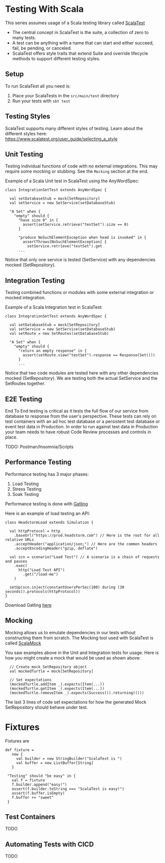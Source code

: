 # Testing With Scala

This series assumes usage of a Scala testing library called [ScalaTest](https://www.scalatest.org/)

* The central concept in ScalaTest is the suite, a collection of zero to many tests.
* A test can be anything with a name that can start and either succeed, fail, be pending, or canceled.
* ScalaTest offers style traits that extend Suite and override lifecycle methods to support different testing styles.

## Setup

To run ScalaTest all you need is:
1. Place your ScalaTests in the `src/main/test` directory
2. Run your tests with `sbt test`

## Testing Styles

ScalaTest supports many different styles of testing. Learn about the different styles here:
https://www.scalatest.org/user_guide/selecting_a_style

## Unit Testing

Testing individual functions of code with no external integrations.  This may require some mocking or stubbing. See the `Mocking` section at the end.

Example of a Scala Unit test in ScalaTest using the AnyWordSpec:
    
    class IntegrationSetTest extends AnyWordSpec {
    
      val setDatabaseStub = mock[SetRepository]
      val setService = new SetService(setDatabaseStub)
      
      "A Set" when {
        "empty" should {
          "have size 0" in {
            assert(setService.retrieve("testSet").size == 0)
          }
    
          "produce NoSuchElementException when head is invoked" in {
            assertThrows[NoSuchElementException] {
              setService.retrieve("testSet").get
          ...

Notice that only one service is tested (SetService) with any dependencies mocked (SetRepository).
            
## Integration Testing

Testing combined functions or modules with some external integration or mocked integration.

Example of a Scala Integration test in ScalaTest:
    
    class IntegrationSetTest extends AnyWordSpec {
    
      val setDatabaseStub = mock[SetRepository]
      val setService = new SetService(setDatabaseStub)
      val setRoute = new SetRoutes(setDatabaseStub)
          
      "A Set" when {
        "empty" should {
          "return an empty response" in {
            assert(setRoute.view("testSet").response == Response(Set()))
          }
          ...

Notice that two code modules are tested here with any other dependencies mocked (SetRepository).
We are testing both the actual SetService and the SetRoutes together.

## E2E Testing

End To End testing is critical as it tests the full flow of our service from database to response from the user's perspective. 
These tests can rely on test containers with an ad hoc test database or a persistent test database or event test data in Production.
In order to run against test data in Production your team needs to have robust Code Review processes and controls in place.

TODO: Postman/Insomnia/Scripts

## Performance Testing

Performance testing has 3 major phases:
1. Load Testing
2. Stress Testing
3. Soak Testing

Performance testing is done with [Gatling](https://gatling.io/docs/current/)

Here is an example of load testing an API:

    class HeadstormLoad extends Simulation {
    
      val httpProtocol = http
        .baseUrl("https://prod.headstorm.com") // Here is the root for all relative URLs
        .acceptHeader("application/json;") // Here are the common headers
        .acceptEncodingHeader("gzip, deflate")
    
      val scn = scenario("Load Test") // A scenario is a chain of requests and pauses
        .exec(
          http("Load Test API")
            .get("/load-me")
        )
    
      setUp(scn.inject(constantUsersPerSec(100) during (30 seconds)).protocols(httpProtocol))
    }
    
Download Gatling [here](https://gatling.io/open-source/)

## Mocking

Mocking allows us to emulate dependencies in our tests without constructing them from scratch. 
The Mocking tool used with ScalaTest is called [ScalaMock](https://scalamock.org/)

You saw examples above in the Unit and Integration tests for usage. Here is how you might create a mock that would be used as shown above:

      // Create mock SetRepository object
      val mockedTurtle = mock[SetRepository]
     
      // Set expectations
      (mockedTurtle.addItem _).expects(Item(...))
      (mockedTurtle.getItem _).expects(Item(...))
      (mockedTurtle.removeItem _).expects(Success()).returning(()))

The last 3 lines of code set expectations for how the generated Mock SetRepository should behave under test.

# Fixtures

Fixtures are 

    def fixture =
       new {
         val builder = new StringBuilder("ScalaTest is ")
         val buffer = new ListBuffer[String]
       }
   
     "Testing" should "be easy" in {
       val f = fixture
       f.builder.append("easy!")
       assert(f.builder.toString === "ScalaTest is easy!")
       assert(f.buffer.isEmpty)
       f.buffer += "sweet"
     }

## Test Containers

TODO

## Automating Tests with CICD

TODO